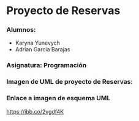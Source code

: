 # Proyecto de Reservas
### Alumnos: 
* Karyna Yunevych 
* Adrian Garcia Barajas 
### Asignatura: Programación
### Imagen de UML de proyecto de Reservas: 
### Enlace a imagen de esquema UML
https://ibb.co/2vgdf4K